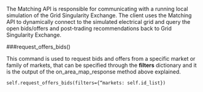 The Matching API is responsible for communicating with a running local simulation of the Grid Singularity Exchange. The client uses the Matching API to dynamically connect to the simulated electrical grid and query the open bids/offers and post-trading recommendations back to Grid Singularity Exchange.

###request_offers_bids()

This command is used to request bids and offers from a specific market or family of markets, that can be specified through the **filters** dictionary and it is the output of the on_area_map_response method above explained.
```
self.request_offers_bids(filters={“markets: self.id_list})
```
